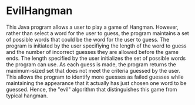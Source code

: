 # EvilHangman
This Java program allows a user to play a game of Hangman. However, rather than select a word for the user to guess, the program maintains a set of possible words that could be the word
for the user to guess. The program is initiated by the user specifiying the length of the word to guess and the number of incorrect guesses they are allowed before the game ends. The
length specified by the user initializes the set of possible words the program can use. As each guess is made, the program returns the maximum-sized set that does not meet the criteria
guessed by the user. This allows the program to identify more guesses as failed guesses while maintaining the appearance that it actually has just chosen one word to be guessed. Hence,
the "evil" algorithm that distinguishes this game from typical hangman.
